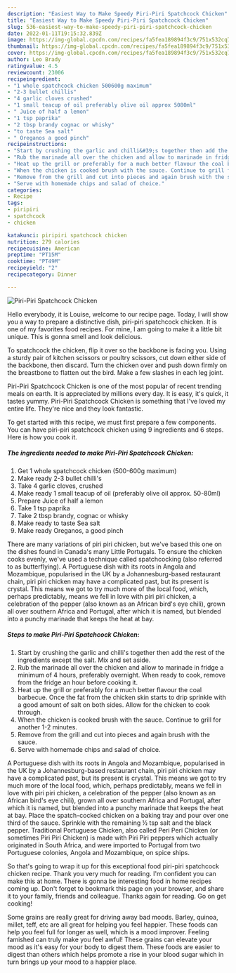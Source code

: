 ```yaml
---
description: "Easiest Way to Make Speedy Piri-Piri Spatchcock Chicken"
title: "Easiest Way to Make Speedy Piri-Piri Spatchcock Chicken"
slug: 536-easiest-way-to-make-speedy-piri-piri-spatchcock-chicken
date: 2022-01-11T19:15:32.839Z
image: https://img-global.cpcdn.com/recipes/fa5fea189894f3c9/751x532cq70/piri-piri-spatchcock-chicken-recipe-main-photo.jpg
thumbnail: https://img-global.cpcdn.com/recipes/fa5fea189894f3c9/751x532cq70/piri-piri-spatchcock-chicken-recipe-main-photo.jpg
cover: https://img-global.cpcdn.com/recipes/fa5fea189894f3c9/751x532cq70/piri-piri-spatchcock-chicken-recipe-main-photo.jpg
author: Leo Brady
ratingvalue: 4.5
reviewcount: 23006
recipeingredient:
- "1 whole spatchcock chicken 500600g maximum"
- "2-3 bullet chillis"
- "4 garlic cloves crushed"
- "1 small teacup of oil preferably olive oil approx 5080ml"
- " Juice of half a lemon"
- "1 tsp paprika"
- "2 tbsp brandy cognac or whisky"
- "to taste Sea salt"
- " Oreganos a good pinch"
recipeinstructions:
- "Start by crushing the garlic and chilli&#39;s together then add the rest of the ingredients except the salt. Mix and set aside."
- "Rub the marinade all over the chicken and allow to marinade in fridge a minimum of 4 hours, preferably overnight. When ready to cook, remove from the fridge an hour before cooking it."
- "Heat up the grill or preferably for a much better flavour the coal barbecue. Once the fat from the chicken skin starts to drip sprinkle with a good amount of salt on both sides. Allow for the chicken to cook through."
- "When the chicken is cooked brush with the sauce. Continue to grill for another 1-2 minutes."
- "Remove from the grill and cut into pieces and again brush with the sauce."
- "Serve with homemade chips and salad of choice."
categories:
- Recipe
tags:
- piripiri
- spatchcock
- chicken

katakunci: piripiri spatchcock chicken 
nutrition: 279 calories
recipecuisine: American
preptime: "PT15M"
cooktime: "PT49M"
recipeyield: "2"
recipecategory: Dinner

---
```



![Piri-Piri Spatchcock Chicken](https://img-global.cpcdn.com/recipes/fa5fea189894f3c9/751x532cq70/piri-piri-spatchcock-chicken-recipe-main-photo.jpg)

Hello everybody, it is Louise, welcome to our recipe page. Today, I will show you a way to prepare a distinctive dish, piri-piri spatchcock chicken. It is one of my favorites food recipes. For mine, I am going to make it a little bit unique. This is gonna smell and look delicious.

To spatchcock the chicken, flip it over so the backbone is facing you. Using a sturdy pair of kitchen scissors or poultry scissors, cut down either side of the backbone, then discard. Turn the chicken over and push down firmly on the breastbone to flatten out the bird. Make a few slashes in each leg joint.

Piri-Piri Spatchcock Chicken is one of the most popular of recent trending meals on earth. It is appreciated by millions every day. It is easy, it's quick, it tastes yummy. Piri-Piri Spatchcock Chicken is something that I've loved my entire life. They're nice and they look fantastic.


To get started with this recipe, we must first prepare a few components. You can have piri-piri spatchcock chicken using 9 ingredients and 6 steps. Here is how you cook it.

<!--inarticleads1-->

##### The ingredients needed to make Piri-Piri Spatchcock Chicken:

1. Get 1 whole spatchcock chicken (500-600g maximum)
1. Make ready 2-3 bullet chilli&#39;s
1. Take 4 garlic cloves, crushed
1. Make ready 1 small teacup of oil (preferably olive oil approx. 50-80ml)
1. Prepare  Juice of half a lemon
1. Take 1 tsp paprika
1. Take 2 tbsp brandy, cognac or whisky
1. Make ready to taste Sea salt
1. Make ready  Oreganos, a good pinch


There are many variations of piri piri chicken, but we&#39;ve based this one on the dishes found in Canada&#39;s many Little Portugals. To ensure the chicken cooks evenly, we&#39;ve used a technique called spatchcocking (also referred to as butterflying). A Portuguese dish with its roots in Angola and Mozambique, popularised in the UK by a Johannesburg-based restaurant chain, piri piri chicken may have a complicated past, but its present is crystal. This means we got to try much more of the local food, which, perhaps predictably, means we fell in love with piri piri chicken, a celebration of the pepper (also known as an African bird&#39;s eye chili), grown all over southern Africa and Portugal, after which it is named, but blended into a punchy marinade that keeps the heat at bay. 

<!--inarticleads2-->

##### Steps to make Piri-Piri Spatchcock Chicken:

1. Start by crushing the garlic and chilli&#39;s together then add the rest of the ingredients except the salt. Mix and set aside.
1. Rub the marinade all over the chicken and allow to marinade in fridge a minimum of 4 hours, preferably overnight. When ready to cook, remove from the fridge an hour before cooking it.
1. Heat up the grill or preferably for a much better flavour the coal barbecue. Once the fat from the chicken skin starts to drip sprinkle with a good amount of salt on both sides. Allow for the chicken to cook through.
1. When the chicken is cooked brush with the sauce. Continue to grill for another 1-2 minutes.
1. Remove from the grill and cut into pieces and again brush with the sauce.
1. Serve with homemade chips and salad of choice.


A Portuguese dish with its roots in Angola and Mozambique, popularised in the UK by a Johannesburg-based restaurant chain, piri piri chicken may have a complicated past, but its present is crystal. This means we got to try much more of the local food, which, perhaps predictably, means we fell in love with piri piri chicken, a celebration of the pepper (also known as an African bird&#39;s eye chili), grown all over southern Africa and Portugal, after which it is named, but blended into a punchy marinade that keeps the heat at bay. Place the spatch-cocked chicken on a baking tray and pour over one third of the sauce. Sprinkle with the remaining ½ tsp salt and the black pepper. Traditional Portuguese Chicken, also called Peri Peri Chicken (or sometimes Piri Piri Chicken) is made with Piri Piri peppers which actually originated in South Africa, and were imported to Portugal from two Portuguese colonies, Angola and Mozambique, on spice ships. 

So that's going to wrap it up for this exceptional food piri-piri spatchcock chicken recipe. Thank you very much for reading. I'm confident you can make this at home. There is gonna be interesting food in home recipes coming up. Don't forget to bookmark this page on your browser, and share it to your family, friends and colleague. Thanks again for reading. Go on get cooking!

Some grains are really great for driving away bad moods. Barley, quinoa, millet, teff, etc are all great for helping you feel happier. These foods can help you feel full for longer as well, which is a mood improver. Feeling famished can truly make you feel awful! These grains can elevate your mood as it's easy for your body to digest them. These foods are easier to digest than others which helps promote a rise in your blood sugar which in turn brings up your mood to a happier place.
